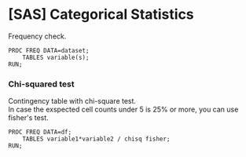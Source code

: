 # [SAS] Categorical Statistics

Frequency check.
```sas
PROC FREQ DATA=dataset;
    TABLES variable(s);
RUN;
```

### Chi-squared test
Contingency table with chi-square test.   
In case the exspected cell counts under 5 is 25% or more, you can use fisher's test.
```sas
PROC FREQ DATA=df;
    TABLES variable1*variable2 / chisq fisher;
RUN;
```
